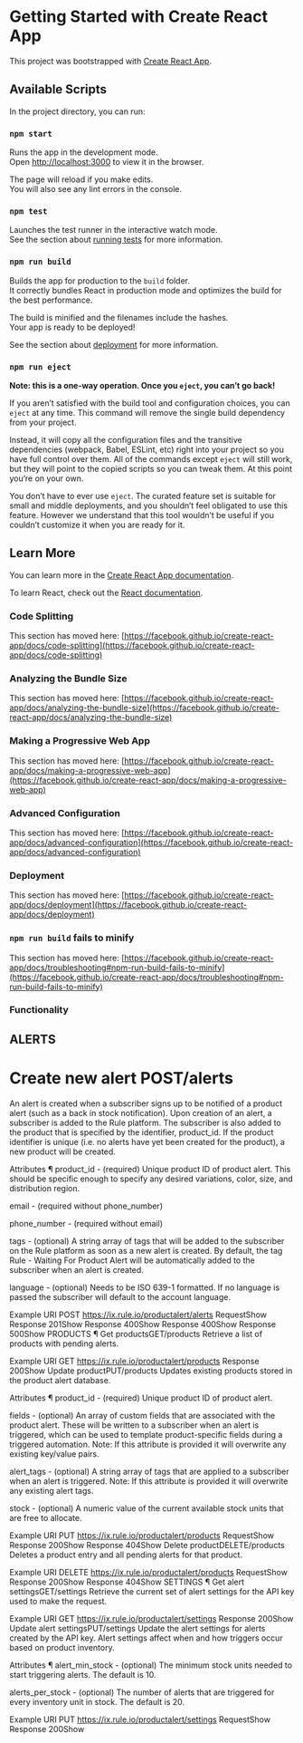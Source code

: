 # Getting Started with Create React App

This project was bootstrapped with [Create React App](https://github.com/facebook/create-react-app).

## Available Scripts

In the project directory, you can run:

### `npm start`

Runs the app in the development mode.\
Open [http://localhost:3000](http://localhost:3000) to view it in the browser.

The page will reload if you make edits.\
You will also see any lint errors in the console.

### `npm test`

Launches the test runner in the interactive watch mode.\
See the section about [running tests](https://facebook.github.io/create-react-app/docs/running-tests) for more information.

### `npm run build`

Builds the app for production to the `build` folder.\
It correctly bundles React in production mode and optimizes the build for the best performance.

The build is minified and the filenames include the hashes.\
Your app is ready to be deployed!

See the section about [deployment](https://facebook.github.io/create-react-app/docs/deployment) for more information.

### `npm run eject`

**Note: this is a one-way operation. Once you `eject`, you can’t go back!**

If you aren’t satisfied with the build tool and configuration choices, you can `eject` at any time. This command will remove the single build dependency from your project.

Instead, it will copy all the configuration files and the transitive dependencies (webpack, Babel, ESLint, etc) right into your project so you have full control over them. All of the commands except `eject` will still work, but they will point to the copied scripts so you can tweak them. At this point you’re on your own.

You don’t have to ever use `eject`. The curated feature set is suitable for small and middle deployments, and you shouldn’t feel obligated to use this feature. However we understand that this tool wouldn’t be useful if you couldn’t customize it when you are ready for it.

## Learn More

You can learn more in the [Create React App documentation](https://facebook.github.io/create-react-app/docs/getting-started).

To learn React, check out the [React documentation](https://reactjs.org/).

### Code Splitting

This section has moved here: [https://facebook.github.io/create-react-app/docs/code-splitting](https://facebook.github.io/create-react-app/docs/code-splitting)

### Analyzing the Bundle Size

This section has moved here: [https://facebook.github.io/create-react-app/docs/analyzing-the-bundle-size](https://facebook.github.io/create-react-app/docs/analyzing-the-bundle-size)

### Making a Progressive Web App

This section has moved here: [https://facebook.github.io/create-react-app/docs/making-a-progressive-web-app](https://facebook.github.io/create-react-app/docs/making-a-progressive-web-app)

### Advanced Configuration

This section has moved here: [https://facebook.github.io/create-react-app/docs/advanced-configuration](https://facebook.github.io/create-react-app/docs/advanced-configuration)

### Deployment

This section has moved here: [https://facebook.github.io/create-react-app/docs/deployment](https://facebook.github.io/create-react-app/docs/deployment)

### `npm run build` fails to minify

This section has moved here: [https://facebook.github.io/create-react-app/docs/troubleshooting#npm-run-build-fails-to-minify](https://facebook.github.io/create-react-app/docs/troubleshooting#npm-run-build-fails-to-minify)

### Functionality 
## ALERTS  
# Create new alert POST/alerts
An alert is created when a subscriber signs up to be notified of a product alert (such as a back in stock notification). Upon creation of an alert, a subscriber is added to the Rule platform. The subscriber is also added to the product that is specified by the identifier, product_id. If the product identifier is unique (i.e. no alerts have yet been created for the product), a new product will be created.

Attributes ¶
product_id - (required) Unique product ID of product alert. This should be specific enough to specify any desired variations, color, size, and distribution region.

email - (required without phone_number)

phone_number - (required without email)

tags - (optional) A string array of tags that will be added to the subscriber on the Rule platform as soon as a new alert is created. By default, the tag Rule - Waiting For Product Alert will be automatically added to the subscriber when an alert is created.

language - (optional) Needs to be ISO 639-1 formatted. If no language is passed the subscriber will default to the account language.

Example URI
POST https://ix.rule.io/productalert/alerts
RequestShow
Response  201Show
Response  400Show
Response  400Show
Response  500Show
PRODUCTS  ¶
Get productsGET/products
Retrieve a list of products with pending alerts.

Example URI
GET https://ix.rule.io/productalert/products
Response  200Show
Update productPUT/products
Updates existing products stored in the product alert database.

Attributes ¶
product_id - (required) Unique product ID of product alert.

fields - (optional) An array of custom fields that are associated with the product alert. These will be written to a subscriber when an alert is triggered, which can be used to template product-specific fields during a triggered automation. Note: If this attribute is provided it will overwrite any existing key/value pairs.

alert_tags - (optional) A string array of tags that are applied to a subscriber when an alert is triggered. Note: If this attribute is provided it will overwrite any existing alert tags.

stock - (optional) A numeric value of the current available stock units that are free to allocate.

Example URI
PUT https://ix.rule.io/productalert/products
RequestShow
Response  200Show
Response  404Show
Delete productDELETE/products
Deletes a product entry and all pending alerts for that product.

Example URI
DELETE https://ix.rule.io/productalert/products
RequestShow
Response  200Show
Response  404Show
SETTINGS  ¶
Get alert settingsGET/settings
Retrieve the current set of alert settings for the API key used to make the request.

Example URI
GET https://ix.rule.io/productalert/settings
Response  200Show
Update alert settingsPUT/settings
Update the alert settings for alerts created by the API key. Alert settings affect when and how triggers occur based on product inventory.

Attributes ¶
alert_min_stock - (optional) The minimum stock units needed to start triggering alerts. The default is 10.

alerts_per_stock - (optional) The number of alerts that are triggered for every inventory unit in stock. The default is 20.

Example URI
PUT https://ix.rule.io/productalert/settings
RequestShow
Response  200Show
